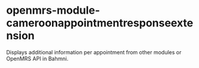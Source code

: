 # openmrs-module-cameroonappointmentresponseextension
Displays additional information per appointment from other modules or OpenMRS API in Bahmni.
